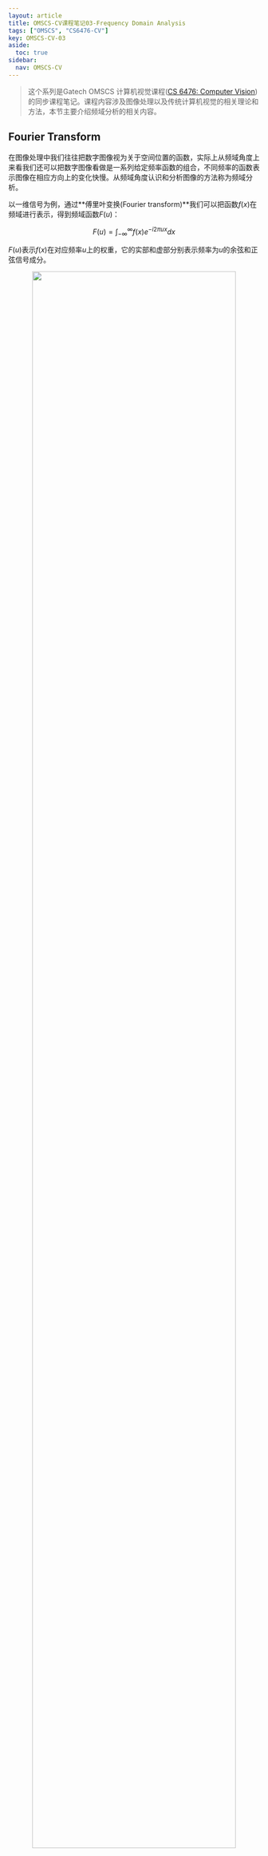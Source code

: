 ```yaml
---
layout: article
title: OMSCS-CV课程笔记03-Frequency Domain Analysis
tags: ["OMSCS", "CS6476-CV"]
key: OMSCS-CV-03
aside:
  toc: true
sidebar:
  nav: OMSCS-CV
---
```


> 这个系列是Gatech OMSCS 计算机视觉课程([CS 6476: Computer Vision](https://omscs.gatech.edu/cs-6476-computer-vision))的同步课程笔记。课程内容涉及图像处理以及传统计算机视觉的相关理论和方法，本节主要介绍频域分析的相关内容。
<!--more-->

## Fourier Transform

在图像处理中我们往往把数字图像视为关于空间位置的函数，实际上从频域角度上来看我们还可以把数字图像看做是一系列给定频率函数的组合，不同频率的函数表示图像在相应方向上的变化快慢。从频域角度认识和分析图像的方法称为频域分析。

以一维信号为例，通过**傅里叶变换(Fourier transform)**我们可以把函数$f(x)$在频域进行表示，得到频域函数$F(u)$：

$$
F(u) = \int_{-\infty}^\infty f(x) e^{-i 2 \pi u x} dx
$$

$F(u)$表示$f(x)$在对应频率$u$上的权重，它的实部和虚部分别表示频率为$u$的余弦和正弦信号成分。

<div align=center>
<img src="https://i.imgur.com/Fif1pte.png" width="90%">
</div>

与之对应的，通过**逆傅里叶变换(inverse Fourier transform)**可以将频域函数$F(u)$变换为时域函数$f(x)$：

$$
f(x) = \int_{-\infty}^\infty F(u) e^{i 2 \pi u x} du
$$

需要说明的是傅里叶变换仅在函数可积时成立，即函数$f(x)$需要满足：

$$
\int_{-\infty}^\infty \vert f(x) \vert dx < \infty
$$

将傅里叶变换推广到在离散情况，可以得到信号处理中常用的**离散傅里叶变换(discrete Fourier transform, DFT)**：

$$
F(k) = \frac{1}{N} \sum_{x=0}^{N-1} f(x) e^{-i \frac{2 \pi k x}{N}}
$$

对于数字图像我们需要将傅里叶变换应用到二维平面上，得到连续和离散形式的二维傅里叶变换：

$$
F(u, v) = \int_{-\infty}^\infty \int_{-\infty}^\infty f(x, y) e^{-i 2 \pi (ux + vy)} dx dy
$$

$$
F(k_x, k_y) = \frac{1}{N} \sum_{x=0}^{N-1} \sum_{y=0}^{N-1} f(x, y) e^{-i \frac{2 \pi (k_x x + k_y y)}{N}}
$$

在数字图像的频域分析中通常只关注频域图像$F(k_x, k_y)$的幅度而忽略相位，将$F(k_x, k_y)$的幅度进行可视化就得到了数字图像的**频谱(frequency spectrum)**。图像的频谱在某个位置的响应越强表示图像在该方向变化越剧烈：

<div align=center>
<img src="https://i.imgur.com/Z5Wg0Rh.png" width="25%">
<img src="https://i.imgur.com/HbGBH7u.png" width="25%">
</div>

<div align=center>
<img src="https://i.imgur.com/2YogQt5.png" width="25%">
<img src="https://i.imgur.com/BHKDIb2.png" width="25%">
</div>

同时由于傅里叶变换具有可加性，两幅图像相加后它们的频谱也会相加：

<div align=center>
<img src="https://i.imgur.com/AeQ2ND1.png" width="70%">
</div>

此外对频谱进行操作也会反映到图像上。删去频谱的高频成分相当于对图像进行模糊，而删去低频成分则相当于提取图像的边缘。

<div align=center>
<img src="https://i.imgur.com/811Fa2o.png" width="40%">
<img src="https://i.imgur.com/FLtAPqa.png" width="40%">
</div>

## Convolution in Frequency Domain

卷积运算与频域分析有着深刻的联系。以一维信号为例，假设信号$g$为$f$和$h$的卷积$g = f * h$，此时$g$的频域形式为：

$$
\begin{aligned}
G(u) &= \int_{-\infty}^\infty g(x) e^{-i 2 \pi u x} dx \\
&= \int_{-\infty}^\infty \int_{-\infty}^\infty f(\tau) h(x - \tau) e^{-i 2 \pi u x} d \tau dx \\
&=\int_{-\infty}^\infty \int_{-\infty}^\infty [f(\tau) e^{-i 2 \pi u \tau}] [h(x - \tau) e^{-i 2 \pi u (x - \tau)}] d \tau dx \\
&= \int_{-\infty}^\infty f(\tau) e^{-i 2 \pi u \tau} d \tau \int_{-\infty}^\infty h(x') e^{-i 2 \pi u x'} dx' \\
&=F(u) H(u)
\end{aligned}
$$

上式说明在时域函数的卷积相当于频域函数的乘积，称为**卷积定理(convolution theorem)**。类似地可以证明频域函数的卷积等价于时域函数的乘积。

通过卷积定理我们还可以从频域的角度来认识卷积滤波。以高斯滤波为例，从频域上看使用高斯核进行滤波相当于保留了图像的低频成分同时抑制了高频成分。由于滤波去掉了高频信息(细节)，图像自然会变得模糊。

<div align=center>
<img src="https://i.imgur.com/4SbCZaU.png" width="70%">
</div>

除了卷积定理外，傅里叶变换的其他常用性质包括：

- Linearity：$c_1 f(x) + c_2 g(x) \Leftrightarrow c_1 F(x) + c_2 G(x)$
- Scaling：$f(ax) \Leftrightarrow \frac{1}{\vert a \vert} F(\frac{u}{a})$
- Differentiation：$\frac{d^n}{d x^n} f(x) \Leftrightarrow (i 2 \pi u)^n F(u)$

同时一些常用函数的傅里叶变换如下：

<div align=center>
<img src="https://i.imgur.com/JnEx6sX.png" width="70%">
</div>

## 	Aliasing

本节最后从频域角度来理解信号和图像的混淆问题。由于计算机不能直接表示连续的信号，我们需要通过采样来对连续信号进行离散。当采样的频率低于信号自身的频率时采样的结果就不能完全反映原始信号的信息，更严重的问题是我们无法区分采样的信号是来自于信号原始信号还是更高频的信号，这样的现象称为**混淆(aliasing)**。

<div align=center>
<img src="https://i.imgur.com/5Ru2Jth.png" width="70%">
</div>

<div align=center>
<img src="https://i.imgur.com/Bpty2ef.png" width="70%">
</div>

为了更好的理解混淆的现象，首先需要引入**脉冲序列(impulse train)**的相关概念：

$$
\text{comb}_M (x) = \sum_{k=-\infty}^\infty \delta(x - k M)
$$

<div align=center>
<img src="https://i.imgur.com/lfbQB0T.png" width="50%">
</div>

显然脉冲序列$\text{comb}_M (x)$是一个周期为$M$的函数，因此我们可以用**傅里叶级数(Fourier series)**将其展开：

$$
\text{comb}_M (x) = \sum_{k=-\infty}^\infty A_k e^{i \frac{2 \pi}{M} k x}
$$

$$
A_k = \frac{1}{M} \int_{-\frac{M}{2}}^{\frac{M}{2}} \delta(x - k M) e^{-i \frac{2 \pi}{M} k x} d x = \frac{1}{M}
$$

这样得到使用傅里叶级数表示的脉冲序列：

$$
\text{comb}_M (x) = \frac{1}{M} \sum_{k=-\infty}^\infty e^{i \frac{2 \pi}{M} k x}
$$

再通过傅里叶变换得到脉冲序列的频域表示：

$$
\begin{aligned}
\int_{-\infty}^\infty \text{comb}_M (x) \cdot e^{-i 2 \pi u x} dx &= \frac{1}{M} \sum_{k=-\infty}^\infty \int_{-\infty}^\infty e^{i \frac{2 \pi}{M} k x} \cdot e^{-i 2 \pi u x} dx \\
&= \frac{1}{M} \sum_{k=-\infty}^\infty \delta(u -\frac{k}{M}) \\
&= \frac{1}{M} \text{comb}_\frac{1}{M} (u)
\end{aligned}
$$

上式说明周期为$M$的脉冲序列经过傅里叶变换后得到周期为$\frac{1}{M}$的脉冲序列。

<div align=center>
<img src="https://i.imgur.com/3xHfTeg.png" width="80%">
</div>

采样的过程可以表示为原始信号与脉冲序列的乘积，在时域上得到一系列幅值变化的脉冲信号。根据卷积定理，采样后的信号从频域上看相当于对原始信号的频谱进行了平移，平移的间隔与采样间隔成反比。在脉冲序列频率足够高的情况下平移后的频谱间不会相互影响，此时不会出现混淆的问题。

<div align=center>
<img src="https://i.imgur.com/WjfMniG.png" width="70%">
</div>

但是当原始信号存在较多的高频成分或是脉冲序列的频率不够高时，采样后的频谱会相互叠加到一起进而出现混淆的情况。此时频谱中的高频成分会混入到低频成分中，使得我们丢失了信号中的各种细节。

<div align=center>
<img src="https://i.imgur.com/RKSVMwU.png" width="70%">
</div>

因此我们可以通过增加采样频率的方式来避免信号出现混淆。实际中更见用的处理方法是在采样前首先利用一个低通滤波器过滤掉原始信号中的高频成分，然后再对处理过的信号进行采样。这样做虽然会损失掉原始信号中的一些高频信息，但可以保证采样后不会出现混淆的问题。

<div align=center>
<img src="https://i.imgur.com/dSRgULN.png" width="70%">
</div>

混淆的现象在图像处理中并不少见。以图像的缩放为例，如果在每次缩放时只是删去一半的行和列就很容易出现混淆。

<div align=center>
<img src="https://i.imgur.com/FICsGsU.png" width="70%">
</div>

处理的方法也很简单，只要在每次缩放前先对图像进行高斯滤波即可。

<div align=center>
<img src="https://i.imgur.com/ZNRtnzd.png" width="70%">
</div>

## Reference

- [Wikipedia: Fourier transform](https://en.wikipedia.org/wiki/Fourier_transform)
- [Wikipedia: Convolution theorem](https://en.wikipedia.org/wiki/Convolution_theorem)
- [Sampling Theory 101](https://web.cs.ucdavis.edu/~okreylos/PhDStudies/Winter2000/SamplingTheory.html)
